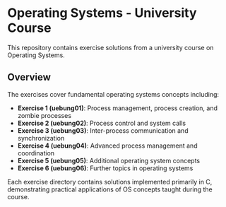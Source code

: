 # Operating Systems - University Course

This repository contains exercise solutions from a university course on Operating Systems.

## Overview

The exercises cover fundamental operating systems concepts including:

- **Exercise 1 (uebung01)**: Process management, process creation, and zombie processes
- **Exercise 2 (uebung02)**: Process control and system calls
- **Exercise 3 (uebung03)**: Inter-process communication and synchronization
- **Exercise 4 (uebung04)**: Advanced process management and coordination
- **Exercise 5 (uebung05)**: Additional operating system concepts
- **Exercise 6 (uebung06)**: Further topics in operating systems

Each exercise directory contains solutions implemented primarily in C, demonstrating practical applications of OS concepts taught during the course.
